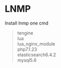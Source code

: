 # LNMP

Install lnmp one cmd

>tengine \
>lua \
>lua_nginx_module \
>php7.1.23 \
>elasticsearch6.4.2 \
>mysql5.6